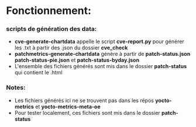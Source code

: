 # Fonctionnement:

### scripts de génération des data:
* __cve-generate-chartdata__ appelle le script __cve-report.py__ pour générer les .txt à partir des .json du dossier __cve_check__
* __patchmetrics-generate-chartdata__ génère à partir de __patch-status.json__ __patch-status-pie.json__ et __patch-status-byday.json__
* L'ensemble des fichiers générés sont mis dans le dossier __patch-status__ qui contient le .html

### Notes:
* Les fichiers générés ici ne se trouvent pas dans les répos __yocto-metrics__ et __yocto-metrics-meta-oe__
* Pour tester localement, ces fichiers sont mis dans le dossier __patch-status__
